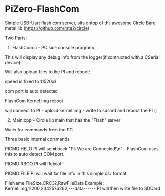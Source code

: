 # PiZero-FlashCom
Simple USB-Uart flash com server, sits ontop of the awesome Circle Bare metal lib (https://github.com/rsta2/circle)

Two Parts:


1) FlashCom.c - PC side console program/

This will display any debug info from the logger(if contructed with a CSerial device)

Will also upload files to the PI and reboot:

speed is fixed to 11520x8

com port is auto detected

FlashCom Kernel.img reboot

will connect to PI - upload kernel.img - write to sdcard and reboot the PI :)

2) Main.cpp - Circle lib main that has the "Flash" server

Waits for commands from the PC.

Three basic internal commands

PICMD:HELO
  PI will send back "PI: We are Connected!\n" - FlashCom uses this to auto detect COM port.

PICMD:RBOO
  PI will Reboot!

PICMD:FILE
  PI will wait for file info in this simple csv format:
  
  FileName,FileSize,CRC32,RawFileData
  Example:
  Kernel.img,11200,2342526262,---data------
  PI will then write file to SDCard
